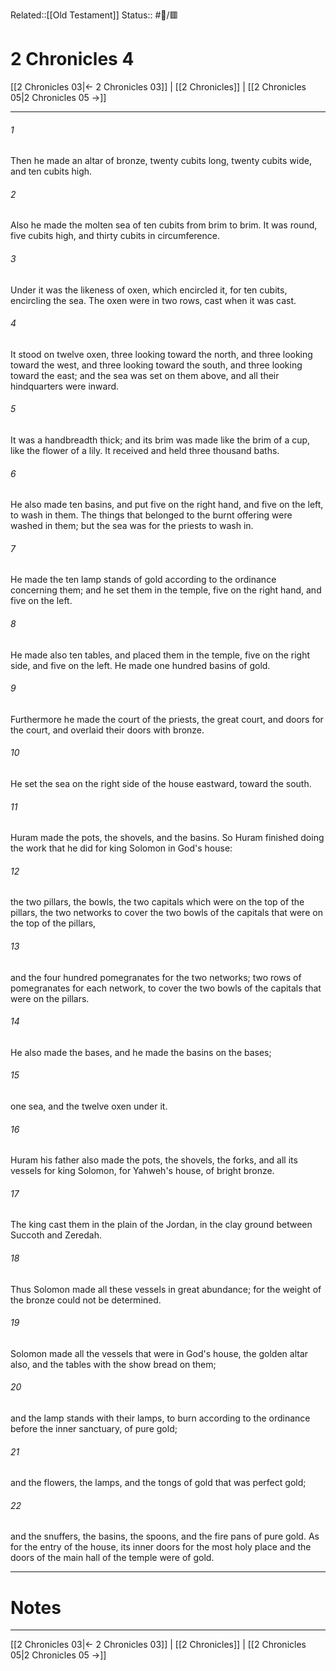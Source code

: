 Related::[[Old Testament]]
Status:: #📖/🟥
# 2 Chronicles 4

[[2 Chronicles 03|← 2 Chronicles 03]] | [[2 Chronicles]] | [[2 Chronicles 05|2 Chronicles 05 →]]
***



###### 1 
Then he made an altar of bronze, twenty cubits long, twenty cubits wide, and ten cubits high. 

###### 2 
Also he made the molten sea of ten cubits from brim to brim. It was round, five cubits high, and thirty cubits in circumference. 

###### 3 
Under it was the likeness of oxen, which encircled it, for ten cubits, encircling the sea. The oxen were in two rows, cast when it was cast. 

###### 4 
It stood on twelve oxen, three looking toward the north, and three looking toward the west, and three looking toward the south, and three looking toward the east; and the sea was set on them above, and all their hindquarters were inward. 

###### 5 
It was a handbreadth thick; and its brim was made like the brim of a cup, like the flower of a lily. It received and held three thousand baths. 

###### 6 
He also made ten basins, and put five on the right hand, and five on the left, to wash in them. The things that belonged to the burnt offering were washed in them; but the sea was for the priests to wash in. 

###### 7 
He made the ten lamp stands of gold according to the ordinance concerning them; and he set them in the temple, five on the right hand, and five on the left. 

###### 8 
He made also ten tables, and placed them in the temple, five on the right side, and five on the left. He made one hundred basins of gold. 

###### 9 
Furthermore he made the court of the priests, the great court, and doors for the court, and overlaid their doors with bronze. 

###### 10 
He set the sea on the right side of the house eastward, toward the south. 

###### 11 
Huram made the pots, the shovels, and the basins. So Huram finished doing the work that he did for king Solomon in God's house: 

###### 12 
the two pillars, the bowls, the two capitals which were on the top of the pillars, the two networks to cover the two bowls of the capitals that were on the top of the pillars, 

###### 13 
and the four hundred pomegranates for the two networks; two rows of pomegranates for each network, to cover the two bowls of the capitals that were on the pillars. 

###### 14 
He also made the bases, and he made the basins on the bases; 

###### 15 
one sea, and the twelve oxen under it. 

###### 16 
Huram his father also made the pots, the shovels, the forks, and all its vessels for king Solomon, for Yahweh's house, of bright bronze. 

###### 17 
The king cast them in the plain of the Jordan, in the clay ground between Succoth and Zeredah. 

###### 18 
Thus Solomon made all these vessels in great abundance; for the weight of the bronze could not be determined. 

###### 19 
Solomon made all the vessels that were in God's house, the golden altar also, and the tables with the show bread on them; 

###### 20 
and the lamp stands with their lamps, to burn according to the ordinance before the inner sanctuary, of pure gold; 

###### 21 
and the flowers, the lamps, and the tongs of gold that was perfect gold; 

###### 22 
and the snuffers, the basins, the spoons, and the fire pans of pure gold. As for the entry of the house, its inner doors for the most holy place and the doors of the main hall of the temple were of gold.

---
# Notes


***
[[2 Chronicles 03|← 2 Chronicles 03]] | [[2 Chronicles]] | [[2 Chronicles 05|2 Chronicles 05 →]]
